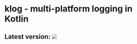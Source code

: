 # klog - multi-platform logging in Kotlin


## Latest version: [![](https://jitpack.io/v/danbrough/klog.svg)](https://jitpack.io/#danbrough/klog)
